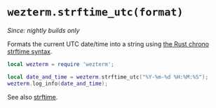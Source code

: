 # `wezterm.strftime_utc(format)`

*Since: nightly builds only*

Formats the current UTC date/time into a string using [the Rust chrono
strftime syntax](https://docs.rs/chrono/0.4.19/chrono/format/strftime/index.html).

```lua
local wezterm = require 'wezterm';

local date_and_time = wezterm.strftime_utc("%Y-%m-%d %H:%M:%S");
wezterm.log_info(date_and_time);
```

See also [strftime](strftime.md).
